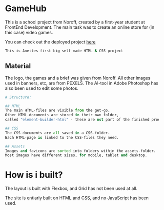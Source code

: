 # GameHub
This is a school project from Noroff, created by a first-year student at FrontEnd Development.
The main task was to create an online store for (in this case) video games.

You can check out the deployed project [here](https://game-ck23p0uc3-anettes-projects.vercel.app/index.html)

```bash
This is Anettes first big self-made HTML & CSS project
```

## Material
The logo, the games and a brief was given from Noroff.
All other images used in banners, etc, are from PEXELS.
The AI-tool in Adobe Photoshop has also been used to edit some photos.

```python
# Structure:

## HTML
The main HTML-files are visible from the get-go.
Other HTML-documents are stored in their own folder,
called "element-builder-html" - these are not part of the finished product.

## CSS
The CSS documents are all saved in a CSS-folder.
Each HTML-page is linked to the CSS-files they need.

## Assets
Images and favicons are sorted into folders within the assets-folder.
Most images have different sizes, for mobile, tablet and desktop.
```

# How is i built?
The layout is built with Flexbox, and Grid has not been used at all.

The site is entiarly built on HTML and CSS, and no JavaScript has been used.


